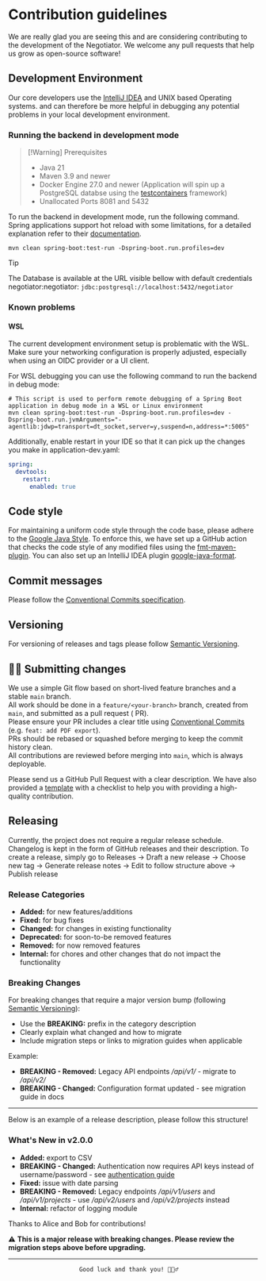 # Contribution guidelines

We are really glad you are seeing this and are considering contributing to the development of the
Negotiator.
We welcome any pull requests that help us grow as open-source software!

## Development Environment

Our core developers use the [IntelliJ IDEA](https://www.jetbrains.com/idea/) and UNIX based Operating systems.
and can therefore be more helpful in debugging any potential problems in your local development
environment.

### Running the backend in development mode

> [!Warning] Prerequisites
> - Java 21
> - Maven 3.9 and newer
> - Docker Engine 27.0 and newer (Application will spin up a PostgreSQL databse using
    the [testcontainers](https://testcontainers.com) framework)
> - Unallocated Ports 8081 and 5432

To run the backend in development mode, run the following command.
Spring applications support hot reload with some limitations,
for a detailed explanation refer to
their [documentation](https://docs.spring.io/spring-boot/reference/using/devtools.html).

```shell
mvn clean spring-boot:test-run -Dspring-boot.run.profiles=dev 
```

> [!TIP]
> The Database is available at the URL visible bellow with default credentials negotiator:negotiator:
> `jdbc:postgresql://localhost:5432/negotiator`

### Known problems

#### WSL

The current development environment setup is problematic with the WSL.
Make sure your networking configuration is properly adjusted, especially when using an OIDC provider or a UI client.

For WSL debugging you can use the following command to run the backend in debug mode:

```shell
# This script is used to perform remote debugging of a Spring Boot application in debug mode in a WSL or Linux environment
mvn clean spring-boot:test-run -Dspring-boot.run.profiles=dev -Dspring-boot.run.jvmArguments="-agentlib:jdwp=transport=dt_socket,server=y,suspend=n,address=*:5005"
```

Additionally, enable restart in your IDE so that it can pick up the changes you make in application-dev.yaml:

```yaml
spring:
  devtools:
    restart:
      enabled: true
```

## Code style

For maintaining a uniform code style through the code base, please adhere to the
[Google Java Style](https://google.github.io/styleguide/javaguide.html).
To enforce this, we have set up a GitHub action that checks the code style of any modified files
using the [fmt-maven-plugin](https://github.com/spotify/fmt-maven-plugin).
You can also set up an IntelliJ IDEA plugin
[google-java-format](https://github.com/google/google-java-format).

## Commit messages

Please follow
the [Conventional Commits specification](https://www.conventionalcommits.org/en/v1.0.0/#summary).

## Versioning

For versioning of releases and tags please follow [Semantic Versioning](https://semver.org/).

## 🧑‍💻 Submitting changes

We use a simple Git flow based on short-lived feature branches and a stable `main` branch.  
All work should be done in a `feature/<your-branch>` branch, created from `main`, and submitted as a pull request (
PR).  
Please ensure your PR includes a clear title using [Conventional Commits](https://www.conventionalcommits.org/) (e.g.
`feat: add PDF export`).  
PRs should be rebased or squashed before merging to keep the commit history clean.  
All contributions are reviewed before merging into `main`, which is always deployable.

Please send us a GitHub Pull Request with a clear description.
We have also provided
a [template](https://github.com/BBMRI-ERIC/negotiator-v3/blob/master/.github/pull_request_template.md)
with a checklist to help you with providing a high-quality contribution.

## Releasing

Currently, the project does not require a regular release schedule.
Changelog is kept in the form of GitHub releases and their description.
To create a release, simply go to Releases → Draft a new release
→ Choose new tag → Generate release notes → Edit to follow structure above → Publish release

### Release Categories

- **Added:** for new features/additions
- **Fixed:** for bug fixes
- **Changed:** for changes in existing functionality
- **Deprecated:** for soon-to-be removed features
- **Removed:** for now removed features
- **Internal:** for chores and other changes that do not impact the functionality

### Breaking Changes

For breaking changes that require a major version bump (following [Semantic Versioning](https://semver.org/)):

- Use the **BREAKING:** prefix in the category description
- Clearly explain what changed and how to migrate
- Include migration steps or links to migration guides when applicable

Example:

- **BREAKING - Removed:** Legacy API endpoints */api/v1/* - migrate to */api/v2/*
- **BREAKING - Changed:** Configuration format updated - see migration guide in docs

---
Below is an example of a release description, please follow this structure!

### What's New in v2.0.0

- **Added:** export to CSV
- **BREAKING - Changed:** Authentication now requires API keys instead of username/password -
  see [authentication guide](/auth)
- **Fixed:** issue with date parsing
- **BREAKING - Removed:** Legacy endpoints */api/v1/users* and */api/v1/projects* - use */api/v2/users* and
  */api/v2/projects* instead
- **Internal:** refactor of logging module

Thanks to Alice and Bob for contributions!

⚠️ **This is a major release with breaking changes. Please review the migration steps above before upgrading.**

---

                        Good luck and thank you! 🙇🏻‍♂️
